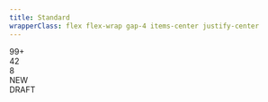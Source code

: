 ```yaml
---
title: Standard
wrapperClass: flex flex-wrap gap-4 items-center justify-center
---
```


<div role="status" class="vv-badge">
    99+
</div>
<div role="status" class="vv-badge vv-badge--black">
    42
</div>
<div role="status" class="vv-badge vv-badge--danger">
    8
</div>
<div role="status" class="vv-badge vv-badge--success">
    <IconifyIcon icon="akar-icons:check" />
    NEW
</div>
<div role="status" class="vv-badge vv-badge--warning">
    <IconifyIcon icon="akar-icons:pencil" />
    DRAFT
</div>
<div role="status" class="vv-badge"></div>